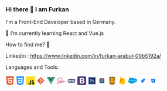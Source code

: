 ### Hi there 👋 I am Furkan

I'm a Front-End Developer based in Germany.

🌱 I’m currently learning React and Vue.js 

How to find me? 📨

Linkedin : https://www.linkedin.com/in/furkan-arabul-00b5192a/

Languages and Tools: <br/>
<br/>
![](icons/html.png)
![](icons/css.png)
![](icons/javascript.png)
![](icons/git.png)
![](icons/vuejs.png)
![](icons/sass.png)
![](icons/less.png)
![](icons/bootstrap.png)
![](icons/adobe.png)
![](icons/figma.png)
![](icons/grunt.png)
![](icons/firebase.png)
![](icons/salesforce.png)
![](icons/jira.png)
![](icons/bitbucket.png)

<!--
**furkanarabul/furkanarabul** is a ✨ _special_ ✨ repository because its `README.md` (this file) appears on your GitHub profile.

Here are some ideas to get you started:

- 🔭 I’m currently working on ...
- 🌱 I’m currently learning ...
- 👯 I’m looking to collaborate on ...
- 🤔 I’m looking for help with ...
- 💬 Ask me about ...
- 📫 How to reach me: ...
- 😄 Pronouns: ...
- ⚡ Fun fact: ...
-->
